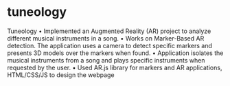 # tuneology
Tuneology
•	Implemented an Augmented Reality (AR) project to analyze different musical instruments in a song.
•	Works on Marker-Based AR detection. The application uses a camera to detect specific markers and presents 3D models over the markers when found.
•	Application isolates the musical instruments from a song and plays specific instruments when requested by the user.
•	Used AR.js library for markers and AR applications, HTML/CSS/JS to design the webpage

